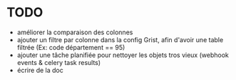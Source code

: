 # TODO

- améliorer la comparaison des colonnes
- ajouter un filtre par colonne dans la config Grist, afin d'avoir une table filtrée (Ex: code département == 95)
- ajouter une tâche planifiée pour nettoyer les objets tros vieux (webhook events & celery task results)
- écrire de la doc
